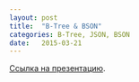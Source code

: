```yaml
---
layout: post
title:  "B-Tree & BSON"
categories: B-Tree, JSON, BSON
date:   2015-03-21
---
```


[Ссылка на презентацию][presentation].


[presentation]: {{site.baseurl}}/content/B-Tree.pdf

